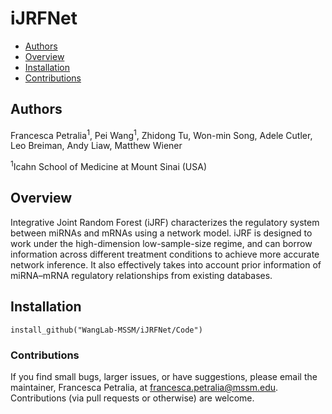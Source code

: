 # iJRFNet
- [Authors](#authors)
- [Overview](#Overview)
- [Installation](#installation)
- [Contributions](#contributions)

## Authors
Francesca Petralia<sup>1</sup>, Pei Wang<sup>1</sup>, Zhidong Tu, Won-min Song, Adele Cutler, Leo Breiman, Andy Liaw, Matthew Wiener

<sup>1</sup>Icahn School of Medicine at Mount Sinai (USA)

## Overview
Integrative Joint Random Forest (iJRF) characterizes the regulatory system between miRNAs and mRNAs using a network model. iJRF is designed to work under the high-dimension low-sample-size regime, and can borrow information across different treatment conditions to achieve more accurate network inference. It also effectively takes into account prior information of miRNA–mRNA regulatory relationships from existing databases.

## Installation
```
install_github("WangLab-MSSM/iJRFNet/Code")
```

### Contributions

If you find small bugs, larger issues, or have suggestions, please email the maintainer, Francesca Petralia, at <francesca.petralia@mssm.edu>. Contributions (via pull requests or otherwise) are welcome.
